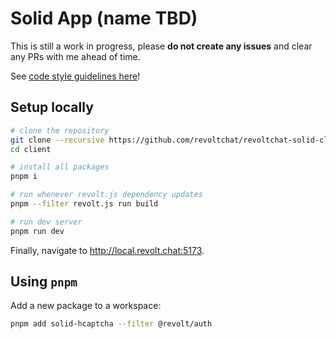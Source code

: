 # Solid App (name TBD)

This is still a work in progress, please **do not create any issues** and clear any PRs with me ahead of time.

See [code style guidelines here](./GUIDELINES.md)!

## Setup locally

```bash
# clone the repository
git clone --recursive https://github.com/revoltchat/revoltchat-solid-client-monorepo client
cd client

# install all packages
pnpm i

# run whenever revolt.js dependency updates
pnpm --filter revolt.js run build

# run dev server
pnpm run dev
```

Finally, navigate to http://local.revolt.chat:5173.

## Using `pnpm`

Add a new package to a workspace:

```bash
pnpm add solid-hcaptcha --filter @revolt/auth
```
